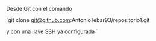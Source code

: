 Desde Git con el comando 

`git clone git@github.com:AntonioTebar93/repositorio1.git

y con una llave SSH ya configurada
`